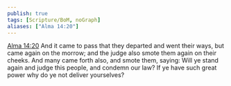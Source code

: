 ```yaml
---
publish: true
tags: [Scripture/BoM, noGraph]
aliases: ["Alma 14:20"]
---
```

[Alma 14:20](https://churchofjesuschrist.org/study/scriptures/bofm/alma/14?lang=eng&id=p20#p20) And it came to pass that they departed and went their ways, but came again on the morrow; and the judge also smote them again on their cheeks. And many came forth also, and smote them, saying: Will ye stand again and judge this people, and condemn our law? If ye have such great power why do ye not deliver yourselves?
